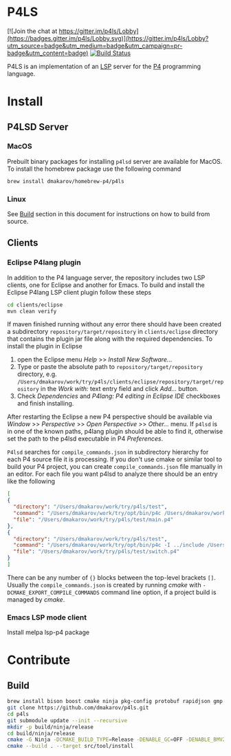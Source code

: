 # P4LS

[![Join the chat at https://gitter.im/p4ls/Lobby](https://badges.gitter.im/p4ls/Lobby.svg)](https://gitter.im/p4ls/Lobby?utm_source=badge&utm_medium=badge&utm_campaign=pr-badge&utm_content=badge)
[![Build Status](https://travis-ci.org/dmakarov/p4ls.svg?branch=master)](https://travis-ci.org/dmakarov/p4ls)

P4LS is an implementation of an [LSP](https://microsoft.github.io/language-server-protocol/specification)
server for the [P4](https://p4.org/) programming language.

# Install

## P4LSD Server

### MacOS

Prebuilt binary packages for installing `p4lsd` server are available
for MacOS.  To install the homebrew package use the following command

``` sh
brew install dmakarov/homebrew-p4/p4ls
```

### Linux

See [Build](#build) section in this document for instructions on how to build
from source.

## Clients

### Eclipse P4lang plugin

In addition to the P4 language server, the repository includes two LSP
clients, one for Eclipse and another for Emacs.  To build and install
the Eclipse P4lang LSP client plugin follow these steps

``` sh
cd clients/eclipse
mvn clean verify
```

If maven finished running without any error there should have been
created a subdirectory `repository/target/repository` in
`clients/eclipse` directory that contains the plugin jar file along
with the required dependencies.  To install the plugin in Eclipse

1. open the Eclipse menu _Help_ >> _Install New Software..._
2. Type or paste the absolute path to `repository/target/repository`
   directory,
   e.g. `/Users/dmakarov/work/try/p4ls/clients/eclipse/repository/target/repository`
   in the _Work with:_ text entry field and click _Add..._ button.
3. Check _Dependencies_ and _P4lang: P4 editing in Eclipse IDE_
   checkboxes and finish installing.

After restarting the Eclipse a new P4 perspective should be available
via _Window_ >> _Perspective_ >> _Open Perspective_ >> _Other..._
menu.  If `p4lsd` is in one of the known paths, p4lang plugin should
be able to find it, otherwise set the path to the p4lsd executable in
P4 _Preferences_.

`P4lsd` searches for `compile_commands.json` in subdirectory hierarchy
for each P4 source file it is processing.  If you don't use cmake or
similar tool to build your P4 project, you can create
`compile_commands.json` file manually in an editor. For each file you
want p4lsd to analyze there should be an entry like the following

``` json
[
{
  "directory": "/Users/dmakarov/work/try/p4ls/test",
  "command": "/Users/dmakarov/work/try/opt/bin/p4c /Users/dmakarov/work/try/p4ls/test/main.p4",
  "file": "/Users/dmakarov/work/try/p4ls/test/main.p4"
},
{
  "directory": "/Users/dmakarov/work/try/p4ls/test",
  "command": "/Users/dmakarov/work/try/opt/bin/p4c -I ../include /Users/dmakarov/work/try/p4ls/test/switch.p4",
  "file": "/Users/dmakarov/work/try/p4ls/test/switch.p4"
}
]
```

There can be any number of `{}` blocks between the top-level brackets
`[]`.  Usually the `compile_commands.json` is created by running
*cmake* with `-DCMAKE_EXPORT_COMPILE_COMMANDS` command line option, if
a project build is managed by *cmake*.


### Emacs LSP mode client

Install melpa lsp-p4 package


# Contribute

## Build

``` sh
brew install bison boost cmake ninja pkg-config protobuf rapidjson gmp
git clone https://github.com/dmakarov/p4ls.git
cd p4ls
git submodule update --init --recursive
mkdir -p build/ninja/release
cd build/ninja/release
cmake -G Ninja -DCMAKE_BUILD_TYPE=Release -DENABLE_GC=OFF -DENABLE_BMV2=OFF -DENABLE_EBPF=OFF -DENABLE_GTESTS=OFF -DENABLE_P4C_GRAPHS=OFF -DENABLE_P4TEST=OFF -DHUNTER_ENABLED=OFF -DBoost_USE_STATIC_LIBS=ON <path to p4ls repository>
cmake --build . --target src/tool/install
```

